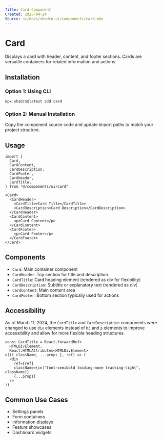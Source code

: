 ```yaml
---
Title: Card Component
Created: 2025-04-24
Source: ui/docs/shadcn-ui/components/card.mdx
---
```


# Card

Displays a card with header, content, and footer sections. Cards are versatile containers for related information and actions.

## Installation

### Option 1: Using CLI

```bash
npx shadcn@latest add card
```

### Option 2: Manual Installation

Copy the component source code and update import paths to match your project structure.

## Usage

```tsx
import {
  Card,
  CardContent,
  CardDescription,
  CardFooter,
  CardHeader,
  CardTitle,
} from "@/components/ui/card"

<Card>
  <CardHeader>
    <CardTitle>Card Title</CardTitle>
    <CardDescription>Card Description</CardDescription>
  </CardHeader>
  <CardContent>
    <p>Card Content</p>
  </CardContent>
  <CardFooter>
    <p>Card Footer</p>
  </CardFooter>
</Card>
```

## Components

- `Card`: Main container component
- `CardHeader`: Top section for title and description
- `CardTitle`: Card heading element (rendered as div for flexibility)
- `CardDescription`: Subtitle or explanatory text (rendered as div)
- `CardContent`: Main content area
- `CardFooter`: Bottom section typically used for actions

## Accessibility

As of March 11, 2024, the `CardTitle` and `CardDescription` components were changed to use `div` elements instead of `h3` and `p` elements to improve accessibility and allow for more flexible heading structures.

```tsx
const CardTitle = React.forwardRef<
  HTMLDivElement,
  React.HTMLAttributes<HTMLDivElement>
>(({ className, ...props }, ref) => (
  <div
    ref={ref}
    className={cn("font-semibold leading-none tracking-tight", className)}
    {...props}
  />
))
```

## Common Use Cases

- Settings panels
- Form containers
- Information displays
- Feature showcases
- Dashboard widgets